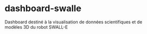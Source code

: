 # dashboard-swalle
Dashboard destiné à la visualisation de données scientifiques et de modèles 3D du robot SWALL-E
